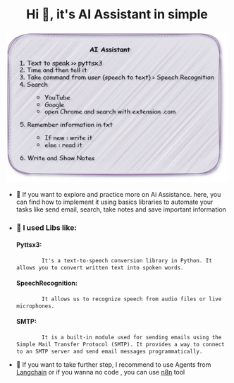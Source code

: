 <h1 align="center">Hi 👋, it's AI Assistant in simple</h1>
<h3 align="center">
  <img src="ai_assistance.jpg" width="512" height="340">
</h3>


- 🌱 If you want to explore and practice more on Ai Assistance. here, you can find how to implement it using basics libraries to automate your tasks like send email, search, take notes and save important information

- ### 🔭 I used Libs like:

    ####  Pyttsx3:

              It's a text-to-speech conversion library in Python. It allows you to convert written text into spoken words.

  ####    SpeechRecognition:

              It allows us to recognize speech from audio files or live microphones.

  ####   SMTP:

              It is a built-in module used for sending emails using the Simple Mail Transfer Protocol (SMTP). It provides a way to connect to an SMTP server and send email messages programmatically.
      


- 🌱 If you want to take further step, I recommend to use Agents from [Langchain](https://python.langchain.com/v0.1/docs/modules/agents/) or if you wanna no code , you can use [n8n](https://n8n.io/?ps_partner_key=YmlubmJiMTAzMQ&ps_xid=qQ6UJwuXrxq8WA&gsxid=qQ6UJwuXrxq8WA&gspk=YmlubmJiMTAzMQ&gad_source=1&gclid=Cj0KCQiAsOq6BhDuARIsAGQ4-zihcGvxxCwXLBcby3hHVD7BvEvOmtmkYTbsrTlsm9tmSUczJsBjVhgaAuu7EALw_wcB) tool 
